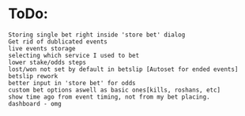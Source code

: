 # ToDo:

    Storing single bet right inside 'store bet' dialog
    Get rid of dublicated events
    live events storage
    selecting which service I used to bet
    lower stake/odds steps
    lost/won not set by default in betslip [Autoset for ended events]
    betslip rework
    better input in 'store bet' for odds
    custom bet options aswell as basic ones[kills, roshans, etc]
    show time ago from event timing, not from my bet placing.
    dashboard - omg